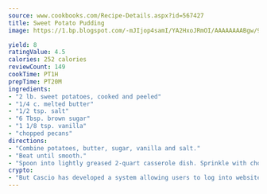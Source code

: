 ```yaml
---
source: www.cookbooks.com/Recipe-Details.aspx?id=567427
title: Sweet Potato Pudding
image: https://1.bp.blogspot.com/-mJIjop4samI/YA2HxoJRmOI/AAAAAAAABgw/9Q6cN5purxQQ0M3111-VxRXtHYk4x987wCLcBGAsYHQ/s320/19.png

yield: 8
ratingValue: 4.5
calories: 252 calories
reviewCount: 149
cookTime: PT1H
prepTime: PT20M
ingredients:
- "2 lb. sweet potatoes, cooked and peeled"
- "1/4 c. melted butter"
- "1/2 tsp. salt"
- "6 Tbsp. brown sugar"
- "1 1/8 tsp. vanilla"
- "chopped pecans"
directions:
- "Combine potatoes, butter, sugar, vanilla and salt."
- "Beat until smooth."
- "Spoon into lightly greased 2-quart casserole dish. Sprinkle with chopped pecans and bake at 350u00b0 for 30 minutes."
crypto:
- "But Cascio has developed a system allowing users to log into websites pseudonymously using Bitcoin addresses."
---
```

